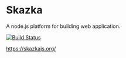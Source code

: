 # Skazka
A node.js platform for building web application.

[![Build Status](https://travis-ci.org/skazkajs/skazka.svg?branch=master)](https://travis-ci.org/skazkajs/skazka)

https://skazkajs.org/
